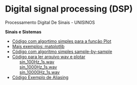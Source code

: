 # Digital signal processing (DSP)
Processamento Digital De Sinais - UNISINOS

**Sinais e Sistemas**
* [Código com algortimo simples para a função Plot](https://github.com/nicolegold/DSP_UNISINOS/blob/main/CodigosAula/funcaoPlot.py)
* [Mais exemplos: matplotlib](https://matplotlib.org/stable/tutorials/introductory/sample_plots.html)
* [Código com algoritmo simples sample-by-sample](https://github.com/nicolegold/DSP_UNISINOS/blob/main/CodigosAula/duas_senoides.py)
* [Código para ler arquivo wav e plotar](https://github.com/nicolegold/DSP_UNISINOS/blob/main/CodigosAula/arquivo_wav/wav_plotar.py)<ol>[sin_100Hz_1s.wav](https://github.com/nicolegold/DSP_UNISINOS/blob/main/CodigosAula/arquivo_wav/sin_100Hz_1s.wav)</ol><ol>[sin_1000Hz_1s.wav](https://github.com/nicolegold/DSP_UNISINOS/blob/main/CodigosAula/arquivo_wav/sin_1000Hz_1s.wav)</ol><ol>[sin_10000Hz_1s.wav](https://github.com/nicolegold/DSP_UNISINOS/blob/main/CodigosAula/arquivo_wav/sin_10000Hz_1s.wav)</ol>
* [Código Exemplo de Aliasing](https://github.com/nicolegold/DSP_UNISINOS/blob/main/CodigosAula/aliasing.py)
